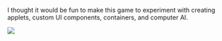 I thought it would be fun to make this game to experiment with creating applets, custom UI components, containers, and computer AI.

![](https://github.com/kdeloach/labs/raw/master/java/towers/src/assets/preview.png)

